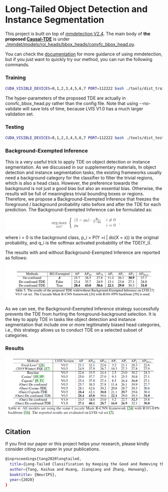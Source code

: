 # Long-Tailed Object Detection and Instance Segmentation

This project is built on top of [mmdetection V2.4](https://github.com/open-mmlab/mmdetection). The main body of **the proposed [Causal-TDE](https://kaihuatang.github.io/Files/long-tail.pdf)** is under [./mmdet/models/roi_heads/bbox_heads/convfc_bbox_head.py](mmdet/models/roi_heads/bbox_heads/convfc_bbox_head.py). 

You can check the [documentation](https://mmdetection.readthedocs.io/) for more guidance of using mmdetection, but if you just want to quickly try our method, you can run the following commands.


### Training
```bash
CUDA_VISIBLE_DEVICES=0,1,2,3,4,5,6,7 PORT=112222 bash ./tools/dist_train.sh configs/htc/htc_r101_fpn_20e_causal.py 8 --work-dir work_dirs/htc_r101_fpn_20e_causal --no-validate
```

The hyper-parameters of the proposed TDE are actually in convfc_bbox_head.py rather than the config file. Note that using --no-validate will save lots of time, because LVIS V1.0 has a much larger validation set.


### Testing
```bash
CUDA_VISIBLE_DEVICES=0,1,2,3,4,5,6,7 PORT=112222 bash ./tools/dist_test.sh configs/htc/htc_r101_fpn_20e_causal.py work_dirs/htc_r101_fpn_20e_causal/latest.pth 8 --eval bbox segm
```

### Background-Exempted Inference
This is a very useful trick to apply TDE on object detection or instance segmentation. As we discussed in our supplementary materials, In object detection and instance segmentation tasks, the existing frameworks usually need a background category for the classifier to filter the trivial regions, which is also a head class. However, the preference towards the background is not just a good bias but also an essential bias. Otherwise, the results will be full of meaningless trivial bounding boxes or regions. Therefore, we propose a Background-Exempted Inference that freezes the foreground / background probability ratio before and after the TDE for each prediction. The Background-Exempted Inference can be formulated as:

![alt text](bg-fix.png "from 'Supplementary Material of Long-Tailed Classification by Keeping the Good and Removing the Bad Momentum Causal Effect'")

where i = 0 is the background class, p_i = P(Y =i | do(X = x)) is the original probability, and q_i is the softmax activated probability of the TDE(Y_i).

The results with and without Background-Exempted Inference are reported as follows:

![alt text](bg-fix-table.png "from 'Supplementary Material of Long-Tailed Classification by Keeping the Good and Removing the Bad Momentum Causal Effect'")

As we can see, the Background-Exempted Inference strategy successfully prevents the TDE from hurting the foreground-background selection. It is the key to apply TDE in tasks like object detection and instance segmentation that include one or more legitimately biased head categories, i.e., this strategy allows us to conduct TDE on a selected subset of categories.

### Results

![alt text](lvis.png "from 'Long-Tailed Classification by Keeping the Good and Removing the Bad Momentum Causal Effect'")

## Citation
If you find our paper or this project helps your research, please kindly consider citing our paper in your publications.
```bash
@inproceedings{tang2020longtailed,
  title={Long-Tailed Classification by Keeping the Good and Removing the Bad Momentum Causal Effect},
  author={Tang, Kaihua and Huang, Jianqiang and Zhang, Hanwang},
  booktitle= {NeurIPS},
  year={2020}
}
```